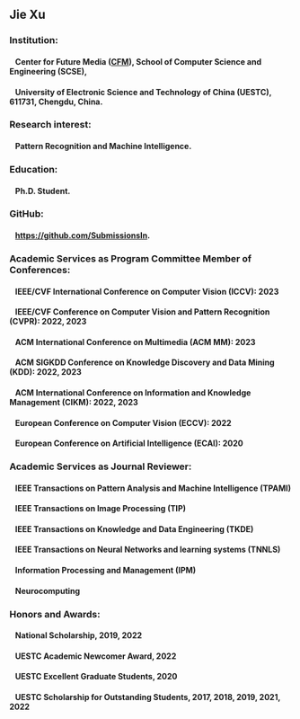 ## Jie Xu
### Institution:
#### &ensp; Center for Future Media (**[CFM](https://cfm.uestc.edu.cn/index)**), School of Computer Science and Engineering (SCSE),
#### &ensp; University of Electronic Science and Technology of China (UESTC), 611731, Chengdu, China.
### Research interest:
#### &ensp; Pattern Recognition and Machine Intelligence.
### Education:
#### &ensp; Ph.D. Student.
### GitHub:
#### &ensp; <https://github.com/SubmissionsIn>.
### Academic Services as Program Committee Member of Conferences:
#### &ensp; IEEE/CVF International Conference on Computer Vision (ICCV): 2023
#### &ensp; IEEE/CVF Conference on Computer Vision and Pattern Recognition (CVPR): 2022, 2023
#### &ensp; ACM International Conference on Multimedia (ACM MM): 2023
#### &ensp; ACM SIGKDD Conference on Knowledge Discovery and Data Mining (KDD): 2022, 2023
#### &ensp; ACM International Conference on Information and Knowledge Management (CIKM): 2022, 2023
#### &ensp; European Conference on Computer Vision (ECCV): 2022
#### &ensp; European Conference on Artificial Intelligence (ECAI): 2020
### Academic Services as Journal Reviewer:
#### &ensp; IEEE Transactions on Pattern Analysis and Machine Intelligence (TPAMI)
#### &ensp; IEEE Transactions on Image Processing (TIP)
#### &ensp; IEEE Transactions on Knowledge and Data Engineering (TKDE)
#### &ensp; IEEE Transactions on Neural Networks and learning systems (TNNLS)
#### &ensp; Information Processing and Management (IPM)
#### &ensp; Neurocomputing
### Honors and Awards:
#### &ensp; National Scholarship, 2019, 2022
#### &ensp; UESTC Academic Newcomer Award, 2022
#### &ensp; UESTC Excellent Graduate Students, 2020
#### &ensp; UESTC Scholarship for Outstanding Students, 2017, 2018, 2019, 2021, 2022
